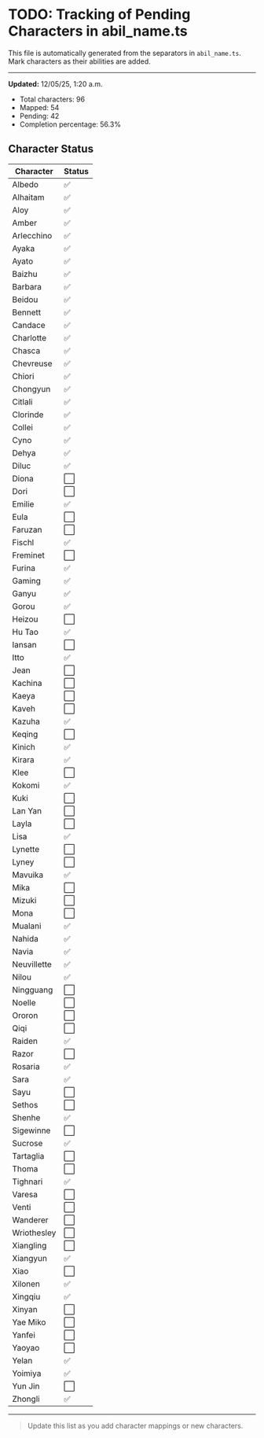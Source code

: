 # TODO: Tracking of Pending Characters in abil_name.ts

This file is automatically generated from the separators in `abil_name.ts`.
Mark characters as their abilities are added.

---

**Updated:** 12/05/25, 1:20 a.m.

- Total characters: 96
- Mapped: 54
- Pending: 42
- Completion percentage: 56.3%

## Character Status

| Character | Status |
|-----------|--------|
| Albedo | ✅ |
| Alhaitam | ✅ |
| Aloy | ✅ |
| Amber | ✅ |
| Arlecchino | ✅ |
| Ayaka | ✅ |
| Ayato | ✅ |
| Baizhu | ✅ |
| Barbara | ✅ |
| Beidou | ✅ |
| Bennett | ✅ |
| Candace | ✅ |
| Charlotte | ✅ |
| Chasca | ✅ |
| Chevreuse | ✅ |
| Chiori | ✅ |
| Chongyun | ✅ |
| Citlali | ✅ |
| Clorinde | ✅ |
| Collei | ✅ |
| Cyno | ✅ |
| Dehya | ✅ |
| Diluc | ✅ |
| Diona | ⬜ |
| Dori | ⬜ |
| Emilie | ✅ |
| Eula | ⬜ |
| Faruzan | ⬜ |
| Fischl | ✅ |
| Freminet | ⬜ |
| Furina | ✅ |
| Gaming | ✅ |
| Ganyu | ✅ |
| Gorou | ✅ |
| Heizou | ⬜ |
| Hu Tao | ✅ |
| Iansan | ⬜ |
| Itto | ✅ |
| Jean | ⬜ |
| Kachina | ⬜ |
| Kaeya | ⬜ |
| Kaveh | ⬜ |
| Kazuha | ✅ |
| Keqing | ⬜ |
| Kinich | ✅ |
| Kirara | ✅ |
| Klee | ⬜ |
| Kokomi | ✅ |
| Kuki | ⬜ |
| Lan Yan | ⬜ |
| Layla | ⬜ |
| Lisa | ✅ |
| Lynette | ⬜ |
| Lyney | ⬜ |
| Mavuika | ✅ |
| Mika | ⬜ |
| Mizuki | ⬜ |
| Mona | ⬜ |
| Mualani | ✅ |
| Nahida | ✅ |
| Navia | ✅ |
| Neuvillette | ✅ |
| Nilou | ✅ |
| Ningguang | ⬜ |
| Noelle | ⬜ |
| Ororon | ⬜ |
| Qiqi | ⬜ |
| Raiden | ✅ |
| Razor | ⬜ |
| Rosaria | ✅ |
| Sara | ✅ |
| Sayu | ⬜ |
| Sethos | ⬜ |
| Shenhe | ✅ |
| Sigewinne | ⬜ |
| Sucrose | ✅ |
| Tartaglia | ⬜ |
| Thoma | ⬜ |
| Tighnari | ✅ |
| Varesa | ⬜ |
| Venti | ⬜ |
| Wanderer | ⬜ |
| Wriothesley | ⬜ |
| Xiangling | ⬜ |
| Xiangyun | ✅ |
| Xiao | ⬜ |
| Xilonen | ✅ |
| Xingqiu | ✅ |
| Xinyan | ⬜ |
| Yae Miko | ⬜ |
| Yanfei | ⬜ |
| Yaoyao | ⬜ |
| Yelan | ✅ |
| Yoimiya | ✅ |
| Yun Jin | ⬜ |
| Zhongli | ✅ |
---

> Update this list as you add character mappings or new characters.
